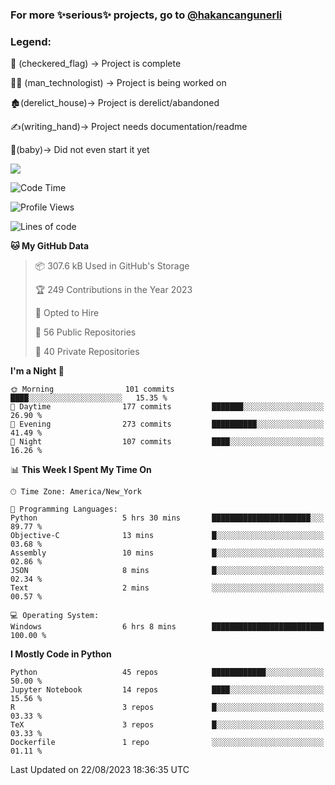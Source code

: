 ### For more ✨serious✨ projects, go to [@hakancangunerli](https://github.com/hakancangunerli)


### Legend:


🏁 (checkered_flag) -> Project is complete

👨‍💻 (man_technologist)   -> Project is being worked on

🏚️(derelict_house)-> Project is derelict/abandoned

✍️(writing_hand)-> Project needs documentation/readme

👶(baby)-> Did not even start it yet

![](https://github-readme-stats.vercel.app/api/top-langs/?username=hakancangunerli&layout=compact&hide=tex,html,shell,CSS,Ruby,Makefile,EmberScript,MATLAB,C&langs_count=6&exclude_repo=2015-csharp,gt_code,gsu_code,uga_code,uga_robotics)

<!--START_SECTION:waka-->
![Code Time](http://img.shields.io/badge/Code%20Time-496%20hrs%2018%20mins-blue)

![Profile Views](http://img.shields.io/badge/Profile%20Views-24-blue)

![Lines of code](https://img.shields.io/badge/From%20Hello%20World%20I%27ve%20Written-3.1%20million%20lines%20of%20code-blue)

**🐱 My GitHub Data** 

> 📦 307.6 kB Used in GitHub's Storage 
 > 
> 🏆 249 Contributions in the Year 2023
 > 
> 💼 Opted to Hire
 > 
> 📜 56 Public Repositories 
 > 
> 🔑 40 Private Repositories 
 > 
**I'm a Night 🦉** 

```text
🌞 Morning                101 commits         ████░░░░░░░░░░░░░░░░░░░░░   15.35 % 
🌆 Daytime                177 commits         ███████░░░░░░░░░░░░░░░░░░   26.90 % 
🌃 Evening                273 commits         ██████████░░░░░░░░░░░░░░░   41.49 % 
🌙 Night                  107 commits         ████░░░░░░░░░░░░░░░░░░░░░   16.26 % 
```


📊 **This Week I Spent My Time On** 

```text
🕑︎ Time Zone: America/New_York

💬 Programming Languages: 
Python                   5 hrs 30 mins       ██████████████████████░░░   89.77 % 
Objective-C              13 mins             █░░░░░░░░░░░░░░░░░░░░░░░░   03.68 % 
Assembly                 10 mins             █░░░░░░░░░░░░░░░░░░░░░░░░   02.86 % 
JSON                     8 mins              █░░░░░░░░░░░░░░░░░░░░░░░░   02.34 % 
Text                     2 mins              ░░░░░░░░░░░░░░░░░░░░░░░░░   00.57 % 

💻 Operating System: 
Windows                  6 hrs 8 mins        █████████████████████████   100.00 % 
```

**I Mostly Code in Python** 

```text
Python                   45 repos            ████████████░░░░░░░░░░░░░   50.00 % 
Jupyter Notebook         14 repos            ████░░░░░░░░░░░░░░░░░░░░░   15.56 % 
R                        3 repos             █░░░░░░░░░░░░░░░░░░░░░░░░   03.33 % 
TeX                      3 repos             █░░░░░░░░░░░░░░░░░░░░░░░░   03.33 % 
Dockerfile               1 repo              ░░░░░░░░░░░░░░░░░░░░░░░░░   01.11 % 
```




 Last Updated on 22/08/2023 18:36:35 UTC
<!--END_SECTION:waka-->


